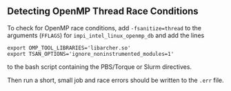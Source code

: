 ## Detecting OpenMP Thread Race Conditions

To check for OpenMP race conditions, add `-fsanitize=thread` to the arguments (`FFLAGS`) for `impi_intel_linux_openmp_db` and add the lines
```
export OMP_TOOL_LIBRARIES='libarcher.so'
export TSAN_OPTIONS='ignore_noninstrumented_modules=1'
```
to the bash script containing the PBS/Torque or Slurm directives.

Then run a short, small job and race errors should be written to the `.err` file.

